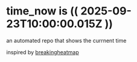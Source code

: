 # time_now is (( 2025-09-23T10:00:00.015Z ))

an automated repo that shows the currnent time

inspired by [breakingheatmap](https://github.com/breakingheatmap/breakingheatmap)
